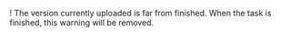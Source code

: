 ! The version currently uploaded is far from finished. When the task is finished, this warning will be removed. 
